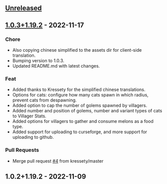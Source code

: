 <a name="unreleased"></a>

## [Unreleased]

<a name="1.0.3+1.19.2"></a>

## [1.0.3+1.19.2] - 2022-11-17

### Chore

- Also copying chinese simplified to the assets dir for client-side translation.
- Bumping version to 1.0.3.
- Updated README.md with latest changes.

### Feat

- Added thanks to Kressety for the simplified chinese translations.
- Options for cats: configure how many cats spawn in which radius, prevent cats from despawning.
- Added option to cap the number of golems spawned by villagers.
- Added number and position of golems, number and variant types of cats to Villager Stats.
- Added options for villagers to gather and consume melons as a food type.
- Added support for uploading to curseforge, and more support for uploading to github.

### Pull Requests

- Merge pull request [#4](https://github.com/gitsh01/libertyvillagers/issues/4) from kressety/master

<a name="1.0.2+1.19.2"></a>

## 1.0.2+1.19.2 - 2022-11-09

[Unreleased]: https://github.com/gitsh01/libertyvillagers/compare/1.0.3+1.19.2...HEAD

[1.0.3+1.19.2]: https://github.com/gitsh01/libertyvillagers/compare/1.0.2+1.19.2...1.0.3+1.19.2
